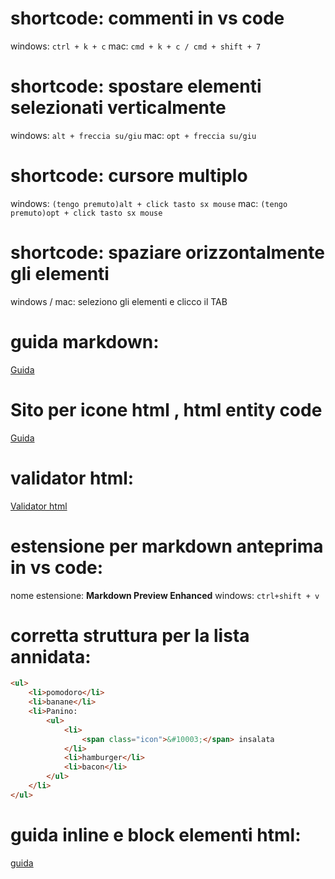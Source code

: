 # shortcode: commenti in vs code
windows: `ctrl + k + c`
mac: `cmd + k + c / cmd + shift + 7`

# shortcode: spostare elementi selezionati verticalmente
windows: `alt + freccia su/giu`
mac: `opt + freccia su/giu`

# shortcode: cursore multiplo
windows: `(tengo premuto)alt + click tasto sx mouse`
mac: `(tengo premuto)opt + click tasto sx mouse`

# shortcode: spaziare orizzontalmente gli elementi
windows / mac: seleziono gli elementi e clicco il TAB

# guida markdown:
[Guida](https://www.markdownguide.org/cheat-sheet/)

# Sito per icone html , html entity code
[Guida](https://www.toptal.com/designers/htmlarrows/symbols/check-mark/)

# validator html:
[Validator html](https://validator.w3.org/#validate_by_input)

# estensione per markdown anteprima in vs code:
nome estensione: **Markdown Preview Enhanced**
windows: `ctrl+shift + v`

# corretta struttura per la lista annidata:
```html
<ul>
    <li>pomodoro</li>
    <li>banane</li>
    <li>Panino:
        <ul>
            <li>
                <span class="icon">&#10003;</span> insalata
            </li>
            <li>hamburger</li>
            <li>bacon</li>
        </ul>
    </li>
</ul>
```

# guida inline e block elementi html:
[guida](https://www.w3schools.com/htmL/html_blocks.asp)